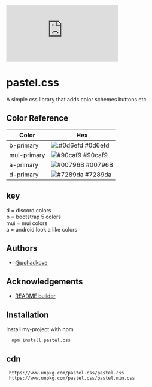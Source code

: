 
[![downloads](https://img.shields.io/npm/dy/pastel.css?style=for-the-badge)](https://www.npmjs.com/package/pastel.css)
# pastel.css

A simple css library that adds color schemes buttons etc



## Color Reference

| Color             | Hex                                                                |
| ----------------- | ------------------------------------------------------------------ |
| b-primary | ![:#0d6efd](https://via.placeholder.com/10/0d6efd?text=+) #0d6efd |
| mui-primary | ![#90caf9](https://via.placeholder.com/10/90caf9?text=+) #90caf9 |
| a-primary | ![#00796B](https://via.placeholder.com/10/00796B?text=+) #00796B |
| d-primary | ![#7289da](https://via.placeholder.com/10/7289da?text=+) #7289da |


## key

d = discord colors\
b = bootstrap 5 colors\
mui = mui colors\
a = android look a like colors
## Authors

- [@pohadkove](https://github.com/pohadkove)


## Acknowledgements

 - [README builder](https://readme.so/)

## Installation

Install my-project with npm

```bash
  npm install pastel.css
```
## cdn

```
 https://www.unpkg.com/pastel.css/pastel.css
 https://www.unpkg.com/pastel.css/pastel.min.css
 ```
